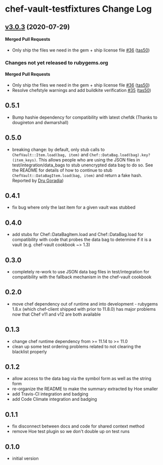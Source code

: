 # chef-vault-testfixtures Change Log

<!-- latest_release 3.0.3 -->
## [v3.0.3](https://github.com/chef/chef-vault-testfixtures/tree/v3.0.3) (2020-07-29)

#### Merged Pull Requests
- Only ship the files we need in the gem + ship license file [#36](https://github.com/chef/chef-vault-testfixtures/pull/36) ([tas50](https://github.com/tas50))
<!-- latest_release -->

<!-- release_rollup since=3.0.1 -->
### Changes not yet released to rubygems.org

#### Merged Pull Requests
- Only ship the files we need in the gem + ship license file [#36](https://github.com/chef/chef-vault-testfixtures/pull/36) ([tas50](https://github.com/tas50)) <!-- 3.0.3 -->
- Resolve chefstyle warnings and add buildkite verification [#35](https://github.com/chef/chef-vault-testfixtures/pull/35) ([tas50](https://github.com/tas50)) <!-- 3.0.2 -->
<!-- release_rollup -->

<!-- latest_stable_release -->
<!-- latest_stable_release -->

## 0.5.1

* Bump hashie dependency for compatibility with latest chefdk (Thanks to
  dougireton and dwmarshall)

## 0.5.0

* breaking change: by default, only stub calls to `ChefVault::Item.load(bag, item)` and `Chef::DataBag.load(bag).key?(item_keys)`.  This allows people who are using the JSON files in test/integration/data_bags to stub unencrypted data bag to do so.  See the README for details of how to continue to stub `ChefVault::DataBagItem.load(bag, item)` and return a fake hash.  Reported by [Dru Goradia](https://github.com/dgoradia-atlas))

## 0.4.1

* fix bug where only the last item for a given vault was stubbed

## 0.4.0

* add stubs for Chef::DataBagItem.load and Chef::DataBag.load for compatibility with code that probes the data bag to determine if it is a vault (e.g. chef-vault cookbook ~> 1.3)

## 0.3.0

* completely re-work to use JSON data bag files in test/integration for compatibility with the fallback mechanism in the chef-vault cookbook

## 0.2.0

* move chef dependency out of runtime and into development - rubygems 1.8.x (which chef-client shipped with prior to 11.8.0) has major problems now that Chef v11 and v12 are both available

## 0.1.3

* change chef runtime dependency from >= 11.14 to >= 11.0
* clean up some test ordering problems related to not clearing the blacklist properly

## 0.1.2

* allow access to the data bag via the symbol form as well as the string form
* re-organize the README to make the summary extracted by Hoe smaller
* add Travis-CI integration and badging
* add Code Climate integration and badging

## 0.1.1

* fix disconnect between docs and code for shared context method
* remove Hoe test plugin so we don't double up on test runs

## 0.1.0

* initial version